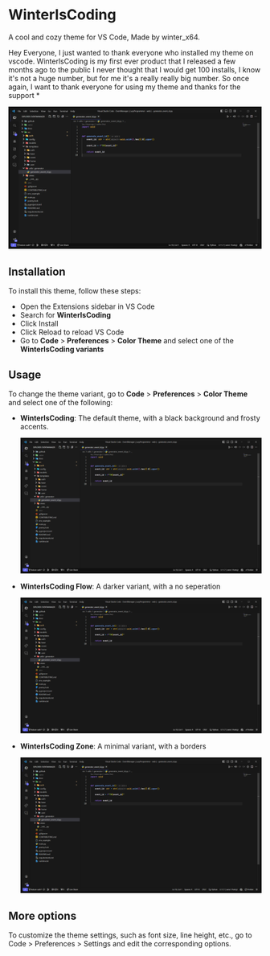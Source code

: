 # WinterIsCoding

A cool and cozy theme for VS Code, Made by winter_x64.

Hey Everyone, I just wanted to thank everyone who installed my theme on vscode. WinterlsCoding is my first ever product that I released a few months ago to the public I never thought that I would get 100 installs, I know it's not a huge number, but for me it's a really really big number. So once again, I want to thank everyone for using my theme and thanks for the support *

![preview image](images/default.png)

## Installation

To install this theme, follow these steps:

- Open the Extensions sidebar in VS Code
- Search for **WinterIsCoding**
- Click Install
- Click Reload to reload VS Code
- Go to **Code** > **Preferences** > **Color Theme** and select one of the **WinterIsCoding variants**

## Usage

To change the theme variant, go to **Code** > **Preferences** > **Color Theme** and select one of the following:

- **WinterIsCoding**: The default theme, with a black background and frosty accents.

  ![default](./images/default.png)

- **WinterIsCoding Flow**: A darker variant, with a no seperation

  ![Flow](./images/flow.png)

- **WinterIsCoding Zone**: A minimal variant, with a borders

  ![Zone](./images/zone.png)

## More options

To customize the theme settings, such as font size, line height, etc., go to Code > Preferences > Settings and edit the corresponding options.
